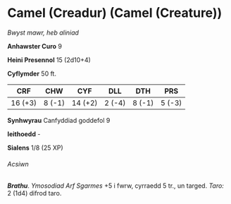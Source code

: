 # Camel (Creadur) (Camel (Creature))

*Bwyst mawr, heb aliniad*

**Anhawster Curo** 9

**Heini Presennol** 15 (2d10+4)

**Cyflymder** 50 ft.

| CRF     | CHW    | CYF     | DLL    | DTH    | PRS    |
|---------|--------|---------|--------|--------|--------|
| 16 (+3) | 8 (-1) | 14 (+2) | 2 (-4) | 8 (-1) | 5 (-3) |

**Synhwyrau** Canfyddiad goddefol 9

**Ieithoedd** -

**Sialens** 1/8 (25 XP)

###### Acsiwn

***Brathu***. *Ymosodiad Arf Sgarmes* +5 i fwrw, cyrraedd 5 tr., un targed. *Taro:* 2 (1d4) difrod taro.
